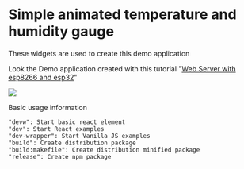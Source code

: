 # Simple animated temperature and humidity gauge

These widgets are used to create this demo application

Look the Demo application created with this tutorial
"[Web Server with esp8266 and esp32](https://www.mischianti.org/category/tutorial/how-to-create-a-web-server-with-esp8266-and-esp32/)" 

![](https://www.mischianti.org/wp-content/uploads/2020/10/WebServer-Esp8266-ESP32-DHT-temperature-humidity-secure-Web-interface.jpg) 

Basic usage information

    "devw": Start basic react element
    "dev": Start React examples 
    "dev-wrapper": Start Vanilla JS examples 
    "build": Create distribution package
    "build:makefile": Create distribution minified package
    "release": Create npm package

